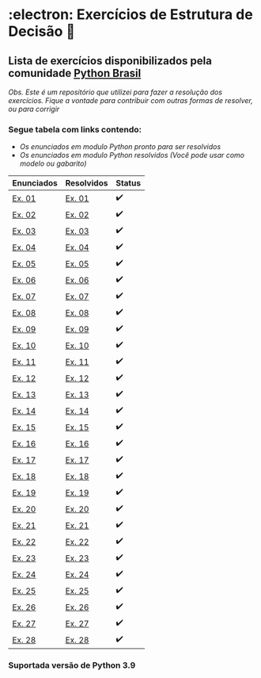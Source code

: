 # :electron: Exercícios de Estrutura de Decisão :snake:

## Lista de exercícios disponibilizados pela comunidade [Python Brasil](https://wiki.python.org.br/EstruturaDeDecisao)

_Obs. Este é um repositório que utilizei para fazer a resolução dos exercícios. Fique a vontade para contribuir com outras formas de resolver, ou para corrigir_

### Segue tabela com links contendo:
* _Os enunciados em modulo Python pronto para ser resolvidos_
* _Os enunciados em modulo Python resolvidos (Você pode usar como modelo ou gabarito)_

| Enunciados   | Resolvidos        | Status|
|:-------------|:------------------|:------|
|[Ex. 01](https://github.com/faleite/EstruturaDecisao/blob/main/enunciados/1.py) |[Ex. 01](https://github.com/faleite/EstruturaDecisao/blob/main/exercicios/1.py) | :heavy_check_mark:|
|[Ex. 02](https://github.com/faleite/EstruturaDecisao/blob/main/enunciados/2.py) |[Ex. 02](https://github.com/faleite/EstruturaDecisao/blob/main/exercicios/2.py) | :heavy_check_mark:|
|[Ex. 03](https://github.com/faleite/EstruturaDecisao/blob/main/enunciados/3.py) |[Ex. 03](https://github.com/faleite/EstruturaDecisao/blob/main/exercicios/3.py) | :heavy_check_mark:|
|[Ex. 04](https://github.com/faleite/EstruturaDecisao/blob/main/enunciados/4.py) |[Ex. 04](https://github.com/faleite/EstruturaDecisao/blob/main/exercicios/4.py) | :heavy_check_mark:|
|[Ex. 05](https://github.com/faleite/EstruturaDecisao/blob/main/enunciados/5.py) |[Ex. 05](https://github.com/faleite/EstruturaDecisao/blob/main/exercicios/5.py) | :heavy_check_mark:|
|[Ex. 06](https://github.com/faleite/EstruturaDecisao/blob/main/enunciados/6.py) |[Ex. 06](https://github.com/faleite/EstruturaDecisao/blob/main/exercicios/6.py) | :heavy_check_mark:|
|[Ex. 07](https://github.com/faleite/EstruturaDecisao/blob/main/enunciados/7.py) |[Ex. 07](https://github.com/faleite/EstruturaDecisao/blob/main/exercicios/7.py) | :heavy_check_mark:|
|[Ex. 08](https://github.com/faleite/EstruturaDecisao/blob/main/enunciados/8.py) |[Ex. 08](https://github.com/faleite/EstruturaDecisao/blob/main/exercicios/8.py) | :heavy_check_mark:|
|[Ex. 09](https://github.com/faleite/EstruturaDecisao/blob/main/enunciados/9.py) |[Ex. 09](https://github.com/faleite/EstruturaDecisao/blob/main/exercicios/9.py) | :heavy_check_mark:|
|[Ex. 10](https://github.com/faleite/EstruturaDecisao/blob/main/enunciados/10.py)|[Ex. 10](https://github.com/faleite/EstruturaDecisao/blob/main/exercicios/10.py)| :heavy_check_mark:| 
|[Ex. 11](https://github.com/faleite/EstruturaDecisao/blob/main/enunciados/11.py)|[Ex. 11](https://github.com/faleite/EstruturaDecisao/blob/main/exercicios/11.py)| :heavy_check_mark:| 
|[Ex. 12](https://github.com/faleite/EstruturaDecisao/blob/main/enunciados/12.py)|[Ex. 12](https://github.com/faleite/EstruturaDecisao/blob/main/exercicios/12.py)| :heavy_check_mark:| 
|[Ex. 13](https://github.com/faleite/EstruturaDecisao/blob/main/enunciados/13.py)|[Ex. 13](https://github.com/faleite/EstruturaDecisao/blob/main/exercicios/13.py)| :heavy_check_mark:| 
|[Ex. 14](https://github.com/faleite/EstruturaDecisao/blob/main/enunciados/14.py)|[Ex. 14](https://github.com/faleite/EstruturaDecisao/blob/main/exercicios/14.py)| :heavy_check_mark:| 
|[Ex. 15](https://github.com/faleite/EstruturaDecisao/blob/main/enunciados/15.py)|[Ex. 15](https://github.com/faleite/EstruturaDecisao/blob/main/exercicios/15.py)| :heavy_check_mark:| 
|[Ex. 16](https://github.com/faleite/EstruturaDecisao/blob/main/enunciados/16.py)|[Ex. 16](https://github.com/faleite/EstruturaDecisao/blob/main/exercicios/16.py)| :heavy_check_mark:| 
|[Ex. 17](https://github.com/faleite/EstruturaDecisao/blob/main/enunciados/17.py)|[Ex. 17](https://github.com/faleite/EstruturaDecisao/blob/main/exercicios/17.py)| :heavy_check_mark:| 
|[Ex. 18](https://github.com/faleite/EstruturaDecisao/blob/main/enunciados/18.py)|[Ex. 18](https://github.com/faleite/EstruturaDecisao/blob/main/exercicios/18.py)| :heavy_check_mark:| 
|[Ex. 19](https://github.com/faleite/EstruturaDecisao/blob/main/enunciados/10.py)|[Ex. 19](https://github.com/faleite/EstruturaDecisao/blob/main/exercicios/19.py)| :heavy_check_mark:|
|[Ex. 20](https://github.com/faleite/EstruturaDecisao/blob/main/enunciados/10.py)|[Ex. 20](https://github.com/faleite/EstruturaDecisao/blob/main/exercicios/20.py)| :heavy_check_mark:|
|[Ex. 21](https://github.com/faleite/EstruturaDecisao/blob/main/enunciados/11.py)|[Ex. 21](https://github.com/faleite/EstruturaDecisao/blob/main/exercicios/21.py)| :heavy_check_mark:|
|[Ex. 22](https://github.com/faleite/EstruturaDecisao/blob/main/enunciados/12.py)|[Ex. 22](https://github.com/faleite/EstruturaDecisao/blob/main/exercicios/22.py)| :heavy_check_mark:|
|[Ex. 23](https://github.com/faleite/EstruturaDecisao/blob/main/enunciados/13.py)|[Ex. 23](https://github.com/faleite/EstruturaDecisao/blob/main/exercicios/23.py)| :heavy_check_mark:|
|[Ex. 24](https://github.com/faleite/EstruturaDecisao/blob/main/enunciados/14.py)|[Ex. 24](https://github.com/faleite/EstruturaDecisao/blob/main/exercicios/24.py)| :heavy_check_mark:|
|[Ex. 25](https://github.com/faleite/EstruturaDecisao/blob/main/enunciados/15.py)|[Ex. 25](https://github.com/faleite/EstruturaDecisao/blob/main/exercicios/25.py)| :heavy_check_mark:|
|[Ex. 26](https://github.com/faleite/EstruturaDecisao/blob/main/enunciados/16.py)|[Ex. 26](https://github.com/faleite/EstruturaDecisao/blob/main/exercicios/26.py)| :heavy_check_mark:|
|[Ex. 27](https://github.com/faleite/EstruturaDecisao/blob/main/enunciados/17.py)|[Ex. 27](https://github.com/faleite/EstruturaDecisao/blob/main/exercicios/27.py)| :heavy_check_mark:|
|[Ex. 28](https://github.com/faleite/EstruturaDecisao/blob/main/enunciados/18.py)|[Ex. 28](https://github.com/faleite/EstruturaDecisao/blob/main/exercicios/28.py)| :heavy_check_mark:|
### Suportada versão de Python 3.9

